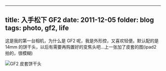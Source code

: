 -------
title: 入手松下 GF2
date: 2011-12-05
folder: blog
tags: photo, gf2, life
-------

这是我的第一台相机，为什么是 GF2 呢，我是外形控，又喜欢轻便。默认配的是 14mm 的饼干头，以后有需要再购置好的变焦头吧…上一张加了皮套的图(ipad2 拍的，很模糊)

![GF2 皮套饼干头](http://s3-us-west-1.amazonaws.com/images.path.com/photos2/b171fa61-f060-4cf6-8588-f68eb079c668/original.jpg "GF2 皮套饼干头")